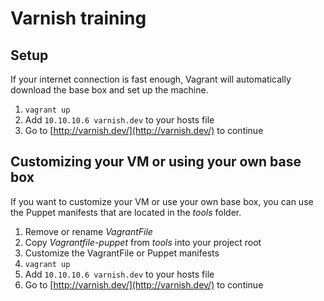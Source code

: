 # Varnish training

## Setup

If your internet connection is fast enough, Vagrant will automatically download the base box and set up the machine.

1.  `vagrant up`
2.  Add `10.10.10.6 varnish.dev` to your hosts file
3.  Go to [http://varnish.dev/](http://varnish.dev/) to continue

## Customizing your VM or using your own base box

If you want to customize your VM or use your own base box, you can use the Puppet manifests that are located in the *tools* folder.

1.  Remove or rename *VagrantFile*
2.  Copy *Vagrantfile-puppet* from *tools* into your project root
3.  Customize the VagrantFile or Puppet manifests
4.  `vagrant up`
5.  Add `10.10.10.6 varnish.dev` to your hosts file
6.  Go to [http://varnish.dev/](http://varnish.dev/) to continue
